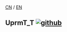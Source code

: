 [CN](README.md) / [EN](README_EN.md)
## UprmT_T [![github](https://gqfth.github.io/badge/UprmT_T)](https://github.com/GQFth/UprmT_T)
